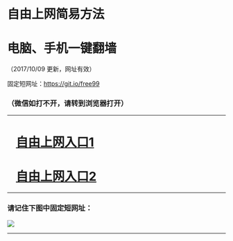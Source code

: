 ﻿# 自由上网简易方法

# 电脑、手机一键翻墙

（2017/10/09 更新，网址有效）

固定短网址：https://git.io/free99

### （微信如打不开，请转到浏览器打开）


***





# &nbsp;&nbsp; <a href="http://ft835628412.fwq-tz-1001.info/fwqtz01.html?t=10090016449 " target="_blank">自由上网入口1</a>
# &nbsp;&nbsp; <a href="http://ft558818943.fwq-tz-1002.info/fwqtz02.html?t=100900111584 " target="_blank">自由上网入口2</a>
***

### 请记住下图中固定短网址：

<img src="https://s3-us-west-2.amazonaws.com/fwq-1001/yjfq-20170905okok.png" /> 


***

